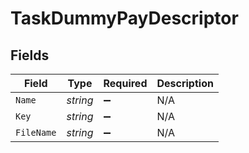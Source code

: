 # TaskDummyPayDescriptor


## Fields

| Field              | Type               | Required           | Description        |
| ------------------ | ------------------ | ------------------ | ------------------ |
| `Name`             | *string*           | :heavy_minus_sign: | N/A                |
| `Key`              | *string*           | :heavy_minus_sign: | N/A                |
| `FileName`         | *string*           | :heavy_minus_sign: | N/A                |